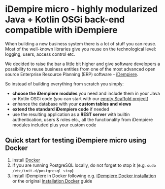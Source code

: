 # iDempire micro - highly modularized Java + Kotlin OSGi back-end compatible with iDempiere

When building a new business system there is a lot of stuff you can reuse. Most of the well-known libraries give you reuse on the technological level: logging, users, access control etc.

We decided to raise the bar a little bit higher and give software developers a possibility to reuse business entities from one of the most advanced open source Enterprise Resource Planning (ERP) software - [iDempiere](http://www.idempiere.org/).

So instead of building everything from scratch you simply:

- **choose the iDempiere modules** you need and include them in your Java or Kotlin OSGi code (you can start with our [empty Scaffold project](https://github.com/iDempiere-micro/Scaffold))
- enhance the database with your **custom tables and views**
- **extend the standard iDempiere code** if needed
- use the resulting application as a **REST server** with builtin authentication, users & roles etc., all the functionality from iDempiere modules included plus your custom code


## Quick start for testing iDempiere micro using Docker

1. install [Docker](https://docs.docker.com/install/)
2. if you are running PostgreSQL locally, do not forget to stop it (e.g. `sudo /etc/init.d/postgresql stop`)
3. install iDempiere in Docker following e.g. [iDempiere Docker installation](http://support.hsharp.software/display/IDEMPIERE/iDempiere+Docker+installation) or the original [Installation Docker](http://wiki.idempiere.org/en/Category:Installation_Docker) guide
